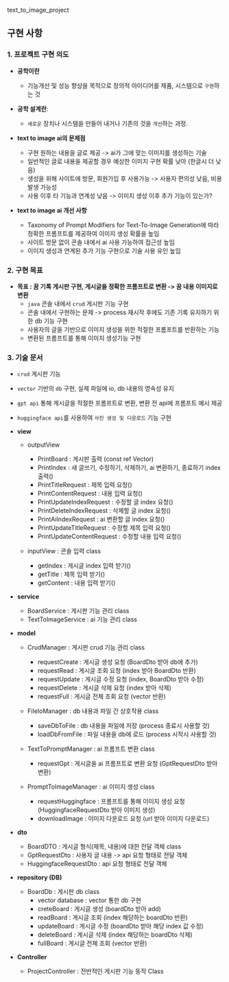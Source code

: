 text_to_image_project

## 구현 사항
### 1. **프로젝트 구현 의도**
- **공학이란**
  - 기능개선 및 성능 향상을 목적으로 창의적 아이디어를 제품, 시스템으로 `구현`하는 것
  
- **공학 설계란**:
  - `새로운` 장치나 시스템을 만들어 내거나 기존의 것을 `개선`하는 과정.

- **text to image ai의 문제점**
  - 구현 원하는 내용을 글로 제공 -> ai가 그에 맞는 이미지를 생성하는 기술
  - 일반적인 글로 내용을 제공할 경우 예상한 이미지 구현 확률 낮아 (한글시 더 낮음)
  - 생성을 위해 사이트에 방문, 회원가입 후 사용가능 -> 사용자 편의성 낮음, 비용 발생 가능성
  - 사용 이후 타 기능과 연계성 낮음 -> 이미지 생성 이후 추가 기능이 있는가?
  
- **text to image ai 개선 사항**
  - Taxonomy of Prompt Modifiers for Text-To-Image
    Generation에 따라 정확한 프롬프트를 제공하여 이미지 생성 확률을 높임
  - 사이트 방문 없이 콘솔 내에서 ai 사용 가능하여 접근성 높임
  - 이미지 생성과 연계된 추가 기능 구현으로 기술 사용 유인 높임

### 2. **구현 목표**
- **목표 : 꿈 기록 게시판 구현, 게시글을 정확한 프롬프트로 변환 -> 꿈 내용 이미지로 변환** 
    - `java` 콘솔 내에서 `crud` 게시판 기능 구현
    -  콘솔 내에서 구현하는 문제 -> process 재시작 후에도 기존 기록 유지하기 위한 db 기능 구현
    -  사용자의 글을 기반으로 이미지 생성을 위한 적절한 프롬프트를 반환하는 기능
    -  변환된 프롬프트를 통해 이미지 생성기능 구현

### 3. **기술 문서**
  - `crud` 게시판 기능
  - `vector` 기반의 `db` 구현, 실제 파일에 io, db 내용의 영속성 유지
  - `gpt api` 통해 게시글을 적절한 프롬프트로 변환, 변환 전 api에 프롬프트 예시 제공
  - `huggingface api`를 사용하여 `사진 생성 및 다운로드` 기능 구현

- **view**
  - outputView
    - PrintBoard : 게시판 출력 (const ref Vector<obj>)
    - PrintIndex : 새 글쓰기, 수정하기, 삭제하기, ai 변환하기, 종료하기 index 출력()
    - PrintTitleRequest : 제목 입력 요청()
    - PrintContentRequest : 내용 입력 요청()
    - PrintUpdateIndexRequest : 수정할 글 index 요청()
    - PrintDeleteIndexRequest : 삭제할 글 index 요청()
    - PrintAiIndexRequest : ai 변환할 글 index 요청()
    - PrintUpdateTitleRequest : 수정할 제목 입력 요청()
    - PrintUpdateContentRequest : 수정할 내용 입력 요청()
    
  - inputView : 콘솔 입력 class
    - getIndex : 게시글 index 입력 받기()
    - getTitle : 제목 입력 받기()
    - getContent : 내용 입력 받기()
    
- **service**
  - BoardService : 게시판 기능 관리 class
  - TextToImageService : ai 기능 관리 class
  
- **model**
  - CrudManager : 게시판 crud 기능 관리 class
    - requestCreate : 게시글 생성 요청 (BoardDto 받아 db에 추가)
    - requestRead : 게시글 조회 요청 (index 받아 BoardDto 반환)
    - requestUpdate : 게시글 수정 요청 (index, BoardDto 받아 수정)
    - requestDelete : 게시글 삭제 요청 (index 받아 삭제)
    - requestFull : 게시글 전체 조회 요청 (vector 반환)
  - FileIoManager : db 내용과 파일 간 상호작용 class
    - saveDbToFile : db 내용을 파일에 저장 (process 종료시 사용할 것)
    - loadDbFromFile : 파일 내용을 db에 로드 (process 시작시 사용할 것)
  - TextToPromptManager : ai 프롬프트 변환 class
    - requestGpt : 게시글을 ai 프롬프트로 변환 요청 (GptRequestDto 받아 변환)
    
  - PromptToImageManager : ai 이미지 생성 class
    - requestHuggingface : 프롬프트를 통해 이미지 생성 요청 (HuggingfaceRequestDto 받아 이미지 생성)
    - downloadImage : 이미지 다운로드 요청 (url 받아 이미지 다운로드)

  
- **dto**
  - BoardDTO : 게시글 형식(제목, 내용)에 대한 전달 객체 class
  - GptRequestDto : 사용자 글 내용 -> api 요청 형태로 전달 객체
  - HuggingfaceRequestDto : api 요청 형태로 전달 객체

- **repository (DB)**
  - BoardDb : 게시판 db class
    - vector<boardDTO> database : vector 통한 db 구현
    - creteBoard : 게시글 생성 (boardDto 받아 add)
    - readBoard : 게시글 조회 (index 해당하는 boardDto 반환)
    - updateBoard : 게시글 수정 (boardDto 받아 해당 index 값 수정)
    - deleteBoard : 게시글 삭제 (index 해당하는 boardDto 삭제)
    - fullBoard : 게시글 전체 조회 (vector 반환)

- **Controller**
  - ProjectController : 전반적인 게시판 기능 동작 Class
